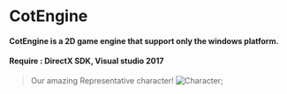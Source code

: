 # CotEngine

#### CotEngine is a 2D game engine that support only the windows platform.
#### Require : DirectX SDK, Visual studio 2017

> Our amazing Representative character!
> ![Character](https://lh3.googleusercontent.com/DhPXChfPS20XeYe4r8ZMa00Njdu3YRV4RJHlhlFC42nzC_JQc6dkHTtuuraT2dSAwAMf5Gr7BuaxSms=w2880-h1652-rw "CotGirl");

